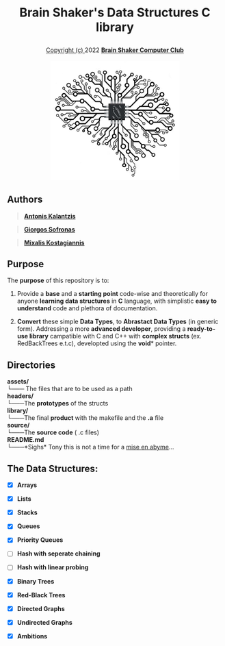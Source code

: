 <h1>
    <p align="center">
    <strong>
    Brain Shaker's Data Structures C library
    </strong>
    </p>
</h1>

<p align="center">
    <a href="https://github.com/BrainShakerClub/ADT-library/blob/main/assets/LICENSE">Copyright (c)
    </a>    
    2022 
        <a href="https://github.com/BrainShakerClub">
            <b>Brain Shaker Computer Club</b>
            <br>
            <br>
        </a>
    <img src="assets/BrainShaker.jpg" alt="BrainShaker" width="302" />
</p>

## **Authors**
> [**Antonis Kalantzis**](https://github.com/tonykalantzis)

> [**Giorgos Sofronas**](https://github.com/giorgossofronas)

> [**Mixalis Kostagiannis**](https://github.com/MikeRaphK)

## **Purpose**
The **purpose** of this repository is to: 
1. Provide a **base** and a **starting point** code-wise and theoretically for anyone **learning data structures**  in **C** language, with simplistic **easy to understand** code and plethora of documentation.

2. **Convert** these simple **Data Types**, to **Abrastact Data Types** (in generic form). Addressing a more **advanced developer**, providing a **ready-to-use library** campatible with C and C++ with **complex structs** (ex. RedBackTrees e.t.c), developted using the **void*** pointer.


## **Directories** 

<dl>
  <dt><strong>assets/</strong></dt>
    <dt>└─── The files that are to be used as a path</dd>
  <dt><strong>headers/</strong></dt>
    <dt>└───The <strong>prototypes</strong> of the structs</dd>
  <dt><strong>library/</strong></dt>
    <dt>└───The final <strong>product</strong> with the makefile and the <b>.a</b> file</dd>    
  <dt><strong>source/</strong></dt>
    <dt>└───The <strong>source code</strong> ( .c files)</dd>
  <dt><strong>README.md</strong></dt>
    <dt>└───*Sighs* Tony this is not a time for a <a href="https://en.wikipedia.org/wiki/Mise_en_abyme">mise en abyme</a>...</dd>
</dl>

## **The Data Structures:**
- [x] **Arrays**
  
- [x] **Lists**
- [x] **Stacks**
- [x] **Queues**
- [x] **Priority Queues**
- [ ] **Hash with seperate chaining**
- [ ] **Hash with linear probing**
- [x] **Binary Trees**
- [x] **Red-Black Trees**
- [x] **Directed Graphs**
- [x] **Undirected Graphs**

- [x] **Ambitions**
